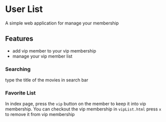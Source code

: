 # User List
A simple web application for manage your membership

## Features
- add vip member to your vip membership
- manage your vip member list

### Searching
type the title of the movies in search bar
### Favorite List
In index page, press the `vip` button on the member to keep it into vip membership.
You can checkout the vip membership in `vipList.html`
press `x` to remove it from vip membership